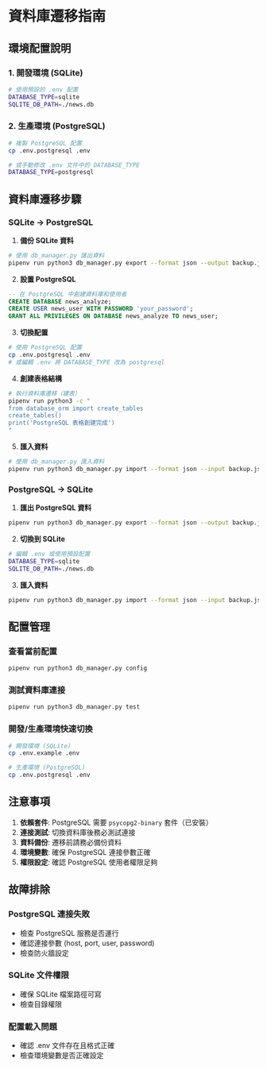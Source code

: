 # 資料庫遷移指南

## 環境配置說明

### 1. 開發環境 (SQLite)
```bash
# 使用預設的 .env 配置
DATABASE_TYPE=sqlite
SQLITE_DB_PATH=./news.db
```

### 2. 生產環境 (PostgreSQL)
```bash
# 複製 PostgreSQL 配置
cp .env.postgresql .env

# 或手動修改 .env 文件中的 DATABASE_TYPE
DATABASE_TYPE=postgresql
```

## 資料庫遷移步驟

### SQLite → PostgreSQL

1. **備份 SQLite 資料**
```bash
# 使用 db_manager.py 匯出資料
pipenv run python3 db_manager.py export --format json --output backup.json
```

2. **設置 PostgreSQL**
```sql
-- 在 PostgreSQL 中創建資料庫和使用者
CREATE DATABASE news_analyze;
CREATE USER news_user WITH PASSWORD 'your_password';
GRANT ALL PRIVILEGES ON DATABASE news_analyze TO news_user;
```

3. **切換配置**
```bash
# 使用 PostgreSQL 配置
cp .env.postgresql .env
# 或編輯 .env 將 DATABASE_TYPE 改為 postgresql
```

4. **創建表格結構**
```bash
# 執行資料庫遷移（建表）
pipenv run python3 -c "
from database_orm import create_tables
create_tables()
print('PostgreSQL 表格創建完成')
"
```

5. **匯入資料**
```bash
# 使用 db_manager.py 匯入資料
pipenv run python3 db_manager.py import --format json --input backup.json
```

### PostgreSQL → SQLite

1. **匯出 PostgreSQL 資料**
```bash
pipenv run python3 db_manager.py export --format json --output backup.json
```

2. **切換到 SQLite**
```bash
# 編輯 .env 或使用預設配置
DATABASE_TYPE=sqlite
SQLITE_DB_PATH=./news.db
```

3. **匯入資料**
```bash
pipenv run python3 db_manager.py import --format json --input backup.json
```

## 配置管理

### 查看當前配置
```bash
pipenv run python3 db_manager.py config
```

### 測試資料庫連接
```bash
pipenv run python3 db_manager.py test
```

### 開發/生產環境快速切換
```bash
# 開發環境 (SQLite)
cp .env.example .env

# 生產環境 (PostgreSQL)  
cp .env.postgresql .env
```

## 注意事項

1. **依賴套件**: PostgreSQL 需要 `psycopg2-binary` 套件（已安裝）
2. **連接測試**: 切換資料庫後務必測試連接
3. **資料備份**: 遷移前請務必備份資料
4. **環境變數**: 確保 PostgreSQL 連接參數正確
5. **權限設定**: 確認 PostgreSQL 使用者權限足夠

## 故障排除

### PostgreSQL 連接失敗
- 檢查 PostgreSQL 服務是否運行
- 確認連接參數 (host, port, user, password)
- 檢查防火牆設定

### SQLite 文件權限
- 確保 SQLite 檔案路徑可寫
- 檢查目錄權限

### 配置載入問題
- 確認 .env 文件存在且格式正確
- 檢查環境變數是否正確設定
